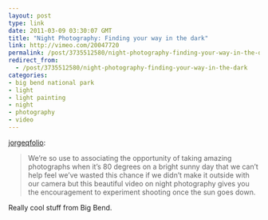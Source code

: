 ```yaml
---
layout: post
type: link
date: 2011-03-09 03:30:07 GMT
title: "Night Photography: Finding your way in the dark"
link: http://vimeo.com/20047720
permalink: /post/3735512580/night-photography-finding-your-way-in-the-dark
redirect_from: 
  - /post/3735512580/night-photography-finding-your-way-in-the-dark
categories:
- big bend national park
- light
- light painting
- night
- photography
- video
---
```

<p><a href="http://folio.jorgeq.com/post/3571975645/night-photography-finding-your-way-in-the-dark" class="tumblr_blog">jorgeqfolio</a>:</p>

<blockquote><p>We&#8217;re so use to associating the opportunity of taking amazing photographs when it&#8217;s 80 degrees on a bright sunny day that we can&#8217;t help feel we&#8217;ve wasted this chance if we didn&#8217;t make it outside with our camera but this beautiful video on night photography gives you the encouragement to experiment shooting once the sun goes down. </p></blockquote>

Really cool stuff from Big Bend.